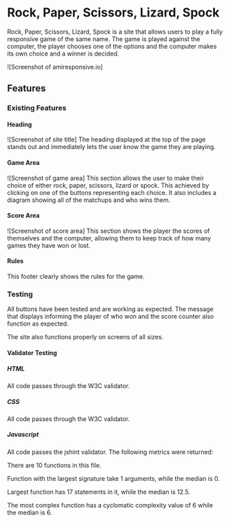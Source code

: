 # Rock, Paper, Scissors, Lizard, Spock
Rock, Paper, Scissors, Lizard, Spock is a site that allows users to play a fully responsive game of the same name. The game is played against the computer, the player chooses one of the options and the computer makes its own choice and a winner is decided.

![Screenshot of amiresponsive.io]

## Features

### Existing Features

#### Heading
![Screenshot of site title]
The heading displayed at the top of the page stands out and immediately lets the user know the game they are playing.

#### Game Area
![Screenshot of game area]
This section allows the user to make their choice of either rock, paper, scissors, lizard or spock. This achieved by clicking on one of the buttons representing each choice.
It also includes a diagram showing all of the matchups and who wins them.

#### Score Area
![Screenshot of score area]
This section shows the player the scores of themselves and the computer, allowing them to keep track of how many games they have won or lost.

#### Rules
This footer clearly shows the rules for the game.

### Testing
All buttons have been tested and are working as expected.
The message that displays informing the player of who won and the score counter also function as expected.

The site also functions properly on screens of all sizes.

#### Validator Testing

##### HTML
All code passes through the W3C validator.

##### CSS
All code passes through the W3C validator.

##### Javascript
All code passes the jshint validator.
The following metrics were returned:

There are 10 functions in this file.

Function with the largest signature take 1 arguments, while the median is 0.

Largest function has 17 statements in it, while the median is 12.5.

The most complex function has a cyclomatic complexity value of 6 while the median is 6.